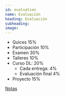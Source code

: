 ```yaml
---
id: evaluation
name: Evaluación
heading: Evaluación
subheading: 
image: 
---
```


* Quices 15%
* Participación 10%
* Examen 30%
* Talleres 10%
* Curso DL: 20%
    * Cada entrega: 4%
    * Evaluación final 4%
* Proyecto 15%

[Notas](https://docs.google.com/spreadsheets/d/1I7Vsb9t4GpIfDv1p6RpHGIpsI5qlYT7q8wX_kKOARjM/edit?usp=sharing)